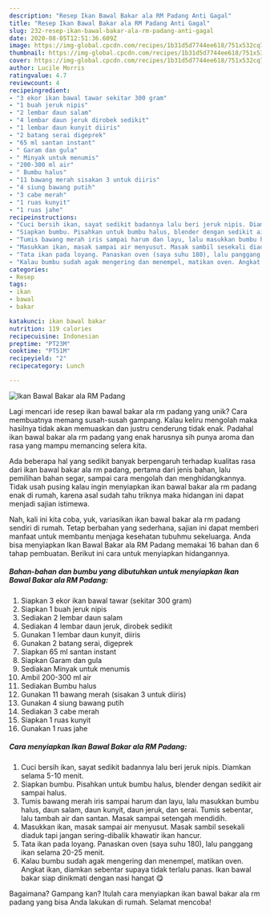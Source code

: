 ```yaml
---
description: "Resep Ikan Bawal Bakar ala RM Padang Anti Gagal"
title: "Resep Ikan Bawal Bakar ala RM Padang Anti Gagal"
slug: 232-resep-ikan-bawal-bakar-ala-rm-padang-anti-gagal
date: 2020-08-05T12:51:36.609Z
image: https://img-global.cpcdn.com/recipes/1b31d5d7744ee618/751x532cq70/ikan-bawal-bakar-ala-rm-padang-foto-resep-utama.jpg
thumbnail: https://img-global.cpcdn.com/recipes/1b31d5d7744ee618/751x532cq70/ikan-bawal-bakar-ala-rm-padang-foto-resep-utama.jpg
cover: https://img-global.cpcdn.com/recipes/1b31d5d7744ee618/751x532cq70/ikan-bawal-bakar-ala-rm-padang-foto-resep-utama.jpg
author: Lucile Morris
ratingvalue: 4.7
reviewcount: 4
recipeingredient:
- "3 ekor ikan bawal tawar sekitar 300 gram"
- "1 buah jeruk nipis"
- "2 lembar daun salam"
- "4 lembar daun jeruk dirobek sedikit"
- "1 lembar daun kunyit diiris"
- "2 batang serai digeprek"
- "65 ml santan instant"
- " Garam dan gula"
- " Minyak untuk menumis"
- "200-300 ml air"
- " Bumbu halus"
- "11 bawang merah sisakan 3 untuk diiris"
- "4 siung bawang putih"
- "3 cabe merah"
- "1 ruas kunyit"
- "1 ruas jahe"
recipeinstructions:
- "Cuci bersih ikan, sayat sedikit badannya lalu beri jeruk nipis. Diamkan selama 5-10 menit."
- "Siapkan bumbu. Pisahkan untuk bumbu halus, blender dengan sedikit air sampai halus."
- "Tumis bawang merah iris sampai harum dan layu, lalu masukkan bumbu halus, daun salam, daun kunyit, daun jeruk, dan serai. Tumis sebentar, lalu tambah air dan santan. Masak sampai setengah mendidih."
- "Masukkan ikan, masak sampai air menyusut. Masak sambil sesekali diaduk tapi jangan sering-dibalik khawatir ikan hancur."
- "Tata ikan pada loyang. Panaskan oven (saya suhu 180), lalu panggang ikan selama 20-25 menit."
- "Kalau bumbu sudah agak mengering dan menempel, matikan oven. Angkat ikan, diamkan sebentar supaya tidak terlalu panas. Ikan bawal bakar siap dinikmati dengan nasi hangat 😋"
categories:
- Resep
tags:
- ikan
- bawal
- bakar

katakunci: ikan bawal bakar 
nutrition: 119 calories
recipecuisine: Indonesian
preptime: "PT23M"
cooktime: "PT51M"
recipeyield: "2"
recipecategory: Lunch

---
```



![Ikan Bawal Bakar ala RM Padang](https://img-global.cpcdn.com/recipes/1b31d5d7744ee618/751x532cq70/ikan-bawal-bakar-ala-rm-padang-foto-resep-utama.jpg)

Lagi mencari ide resep ikan bawal bakar ala rm padang yang unik? Cara membuatnya memang susah-susah gampang. Kalau keliru mengolah maka hasilnya tidak akan memuaskan dan justru cenderung tidak enak. Padahal ikan bawal bakar ala rm padang yang enak harusnya sih punya aroma dan rasa yang mampu memancing selera kita.

Ada beberapa hal yang sedikit banyak berpengaruh terhadap kualitas rasa dari ikan bawal bakar ala rm padang, pertama dari jenis bahan, lalu pemilihan bahan segar, sampai cara mengolah dan menghidangkannya. Tidak usah pusing kalau ingin menyiapkan ikan bawal bakar ala rm padang enak di rumah, karena asal sudah tahu triknya maka hidangan ini dapat menjadi sajian istimewa.




Nah, kali ini kita coba, yuk, variasikan ikan bawal bakar ala rm padang sendiri di rumah. Tetap berbahan yang sederhana, sajian ini dapat memberi manfaat untuk membantu menjaga kesehatan tubuhmu sekeluarga. Anda bisa menyiapkan Ikan Bawal Bakar ala RM Padang memakai 16 bahan dan 6 tahap pembuatan. Berikut ini cara untuk menyiapkan hidangannya.

<!--inarticleads1-->

##### Bahan-bahan dan bumbu yang dibutuhkan untuk menyiapkan Ikan Bawal Bakar ala RM Padang:

1. Siapkan 3 ekor ikan bawal tawar (sekitar 300 gram)
1. Siapkan 1 buah jeruk nipis
1. Sediakan 2 lembar daun salam
1. Sediakan 4 lembar daun jeruk, dirobek sedikit
1. Gunakan 1 lembar daun kunyit, diiris
1. Gunakan 2 batang serai, digeprek
1. Siapkan 65 ml santan instant
1. Siapkan  Garam dan gula
1. Sediakan  Minyak untuk menumis
1. Ambil 200-300 ml air
1. Sediakan  Bumbu halus
1. Gunakan 11 bawang merah (sisakan 3 untuk diiris)
1. Gunakan 4 siung bawang putih
1. Sediakan 3 cabe merah
1. Siapkan 1 ruas kunyit
1. Gunakan 1 ruas jahe




<!--inarticleads2-->

##### Cara menyiapkan Ikan Bawal Bakar ala RM Padang:

1. Cuci bersih ikan, sayat sedikit badannya lalu beri jeruk nipis. Diamkan selama 5-10 menit.
1. Siapkan bumbu. Pisahkan untuk bumbu halus, blender dengan sedikit air sampai halus.
1. Tumis bawang merah iris sampai harum dan layu, lalu masukkan bumbu halus, daun salam, daun kunyit, daun jeruk, dan serai. Tumis sebentar, lalu tambah air dan santan. Masak sampai setengah mendidih.
1. Masukkan ikan, masak sampai air menyusut. Masak sambil sesekali diaduk tapi jangan sering-dibalik khawatir ikan hancur.
1. Tata ikan pada loyang. Panaskan oven (saya suhu 180), lalu panggang ikan selama 20-25 menit.
1. Kalau bumbu sudah agak mengering dan menempel, matikan oven. Angkat ikan, diamkan sebentar supaya tidak terlalu panas. Ikan bawal bakar siap dinikmati dengan nasi hangat 😋




Bagaimana? Gampang kan? Itulah cara menyiapkan ikan bawal bakar ala rm padang yang bisa Anda lakukan di rumah. Selamat mencoba!
